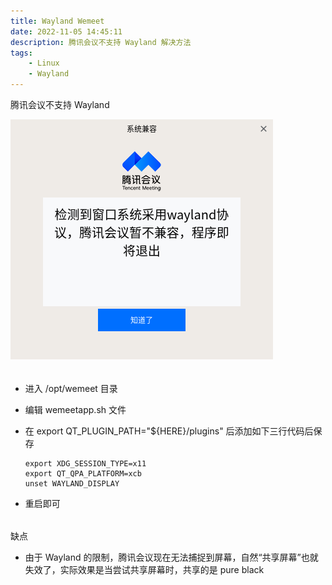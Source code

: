 ```yaml
---
title: Wayland Wemeet
date: 2022-11-05 14:45:11
description: 腾讯会议不支持 Wayland 解决方法
tags:
	- Linux
	- Wayland
---
```


腾讯会议不支持 Wayland

<img src="/pictures/wayland-wemeet/2022-04-19-13-25-31屏幕截图.png"/>


###### 




- 进入 /opt/wemeet 目录
- 编辑 wemeetapp.sh 文件
- 在 export QT_PLUGIN_PATH="${HERE}/plugins" 后添加如下三行代码后保存
	
	```
	export XDG_SESSION_TYPE=x11
	export QT_QPA_PLATFORM=xcb
	unset WAYLAND_DISPLAY
	```

- 重启即可
	

###### 

缺点

- 由于 Wayland 的限制，腾讯会议现在无法捕捉到屏幕，自然“共享屏幕”也就失效了，实际效果是当尝试共享屏幕时，共享的是 pure black






